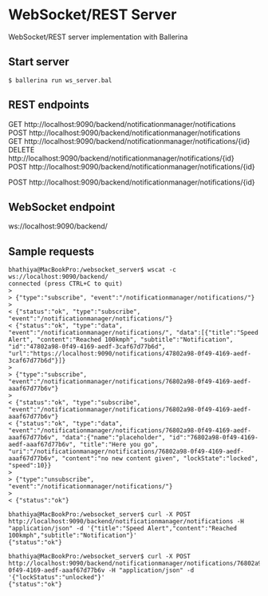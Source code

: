 # WebSocket/REST Server
WebSocket/REST server implementation with Ballerina

## Start server
    $ ballerina run ws_server.bal

## REST endpoints
 GET		http://localhost:9090/backend/notificationmanager/notifications<br>
 POST	  http://localhost:9090/backend/notificationmanager/notifications<br> 
 GET		http://localhost:9090/backend/notificationmanager/notifications/{id}<br>
 DELETE	http://localhost:9090/backend/notificationmanager/notifications/{id}<br>
 POST	  http://localhost:9090/backend/notificationmanager/notifications/{id}
 
 POST	  http://localhost:9090/backend/notificationmanager/notifications/{id}
 
 ## WebSocket endpoint
 ws://localhost:9090/backend/
 
 ## Sample requests
 
```
bhathiya@MacBookPro:/websocket_server$ wscat -c ws://localhost:9090/backend/
connected (press CTRL+C to quit)
>
> {"type":"subscribe", "event":"/notificationmanager/notifications/"}
>
< {"status":"ok", "type":"subscribe", "event":"/notificationmanager/notifications/"}
< {"status":"ok", "type":"data", "event":"/notificationmanager/notifications/", "data":[{"title":"Speed Alert", "content":"Reached 100kmph", "subtitle":"Notification", "id":"47802a98-0f49-4169-aedf-3caf67d77b6d", "url":"https://localhost:9090/notifications/47802a98-0f49-4169-aedf-3caf67d77b6d"}]}
>
> {"type":"subscribe", "event":"/notificationmanager/notifications/76802a98-0f49-4169-aedf-aaaf67d77b6v"}
>
< {"status":"ok", "type":"subscribe", "event":"/notificationmanager/notifications/76802a98-0f49-4169-aedf-aaaf67d77b6v"}
< {"status":"ok", "type":"data", "event":"/notificationmanager/notifications/76802a98-0f49-4169-aedf-aaaf67d77b6v", "data":{"name":"placeholder", "id":"76802a98-0f49-4169-aedf-aaaf67d77b6v", "title":"Here you go", "uri":"/notificationmanager/notifications/76802a98-0f49-4169-aedf-aaaf67d77b6v", "content":"no new content given", "lockState":"locked", "speed":10}}
>
> {"type":"unsubscribe", "event":"/notificationmanager/notifications/"}
>
< {"status":"ok"}
```
```
bhathiya@MacBookPro:/websocket_server$ curl -X POST http://localhost:9090/backend/notificationmanager/notifications -H "application/json" -d '{"title":"Speed Alert","content":"Reached 100kmph","subtitle":"Notification"}'
{"status":"ok"}

bhathiya@MacBookPro:/websocket_server$ curl -X POST http://localhost:9090/backend/notificationmanager/notifications/76802a98-0f49-4169-aedf-aaaf67d77b6v -H "application/json" -d '{"lockStatus":"unlocked"}'
{"status":"ok"}
```
